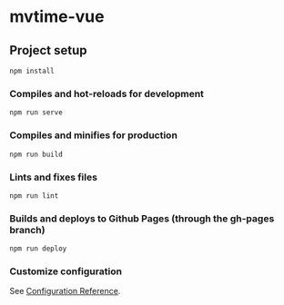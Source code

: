 # mvtime-vue

## Project setup

```
npm install
```

### Compiles and hot-reloads for development

```
npm run serve
```

### Compiles and minifies for production

```
npm run build
```

### Lints and fixes files

```
npm run lint
```

### Builds and deploys to Github Pages (through the gh-pages branch)

```
npm run deploy
```

### Customize configuration

See [Configuration Reference](https://cli.vuejs.org/config/).

